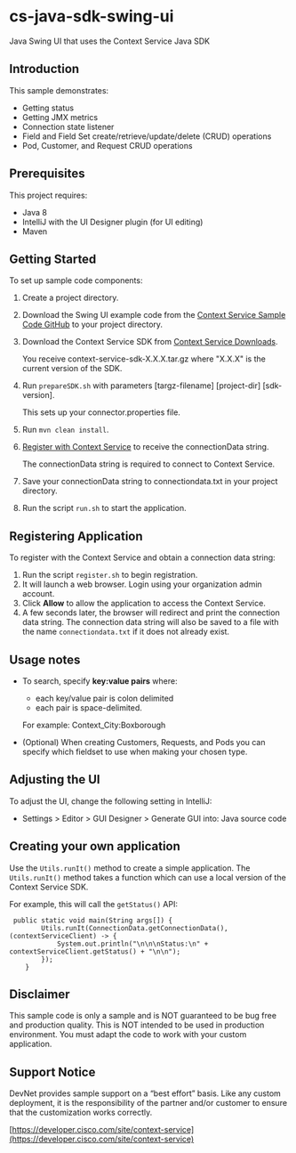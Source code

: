 # cs-java-sdk-swing-ui
Java Swing UI that uses the Context Service Java SDK

## Introduction 
This sample demonstrates:

* Getting status
* Getting JMX metrics
* Connection state listener
* Field and Field Set create/retrieve/update/delete (CRUD) operations
* Pod, Customer, and Request CRUD operations  

## Prerequisites
This project requires:

* Java 8
* IntelliJ with the UI Designer plugin (for UI editing)
* Maven

## Getting Started
To set up sample code components:

1. Create a project directory.
2. Download the Swing UI example code from the [Context Service Sample Code GitHub](https://github.com/CiscoDevNet/context-service-sample-code) to your project directory.
3. Download the Context Service SDK from [Context Service Downloads](https://developer.cisco.com/fileMedia/download/dcf47513-a2cb-407c-b8a5-cc0d8f620405).
    
    You receive context-service-sdk-X.X.X.tar.gz where "X.X.X" is the current version of the SDK.
4. Run `prepareSDK.sh` with parameters \[targz-filename\] \[project-dir\] \[sdk-version\].
    
    This sets up your connector.properties file.
5. Run `mvn clean install`.
7. [Register with Context Service](https://developer.cisco.com/site/context-service/documents/context-service-sdk-guide/index.gsp#register-your-application-with-context-service) to receive the connectionData string. 

    The connectionData string is required to connect to Context Service.
8. Save your connectionData string to connectiondata.txt in your project directory.

9. Run the script `run.sh` to start the application.

## Registering Application
To register with the Context Service and obtain a connection data string:

1. Run the script `register.sh` to begin registration.
2. It will launch a web browser.  Login using your organization admin account.
3. Click **Allow** to allow the application to access the Context Service.
4. A few seconds later, the browser will redirect and print the connection data string.  The connection data string will also be saved to a file with the name `connectiondata.txt` if it does not already exist.

## Usage notes

* To search, specify **key:value pairs** where: 
    * each key/value pair is colon delimited 
    * each pair is space-delimited.
   
   For example: Context_City:Boxborough
* (Optional) When creating Customers, Requests, and Pods you can specify which fieldset to use when making your chosen type.
  
## Adjusting the UI
To adjust the UI, change the following setting in IntelliJ:

* Settings > Editor > GUI Designer > Generate GUI into: Java source code

## Creating your own application
Use the `Utils.runIt()` method to create a simple application. The `Utils.runIt()` method takes a function which can use a local version of the Context Service SDK.

For example, this will call the `getStatus()` API:

     public static void main(String args[]) {
            Utils.runIt(ConnectionData.getConnectionData(), (contextServiceClient) -> {
                System.out.println("\n\n\nStatus:\n" + contextServiceClient.getStatus() + "\n\n");
            });
        }

## Disclaimer
This sample code is only a sample and is NOT guaranteed to be bug free and production quality. This is NOT intended to be used in production environment. You must adapt the code to work with your custom application.

## Support Notice

DevNet provides sample support on a “best effort” basis. Like any custom deployment, it is the responsibility of the partner and/or customer to ensure that the customization works correctly.

[https://developer.cisco.com/site/context-service](https://developer.cisco.com/site/context-service)
